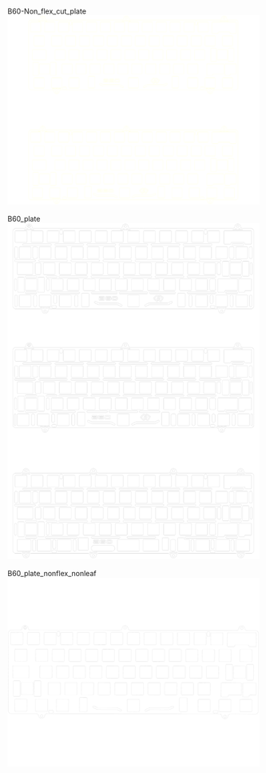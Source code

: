 <br/>B60-Non_flex_cut_plate<br/>![image](./B60-Non_flex_cut_plate.png)<br/>
<br/>B60_plate<br/>![image](./B60_plate.png)<br/>
<br/>B60_plate_nonflex_nonleaf<br/>![image](./B60_plate_nonflex_nonleaf.png)<br/>
